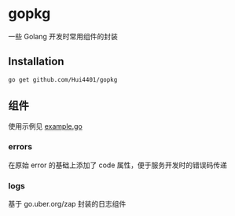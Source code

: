 # gopkg

一些 Golang 开发时常用组件的封装

## Installation

`go get github.com/Hui4401/gopkg`

## 组件

使用示例见 [example.go](./example.go)

### errors

在原始 error 的基础上添加了 code 属性，便于服务开发时的错误码传递

### logs

基于 go.uber.org/zap 封装的日志组件
